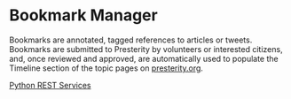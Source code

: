# Bookmark Manager

Bookmarks are annotated, tagged references to articles or tweets. Bookmarks are submitted to Presterity by volunteers or interested citizens, and, once reviewed and approved, are automatically used to populate the Timeline section of the topic pages on [presterity.org](https://presterity.org/).

[Python REST Services](server/README.md)
